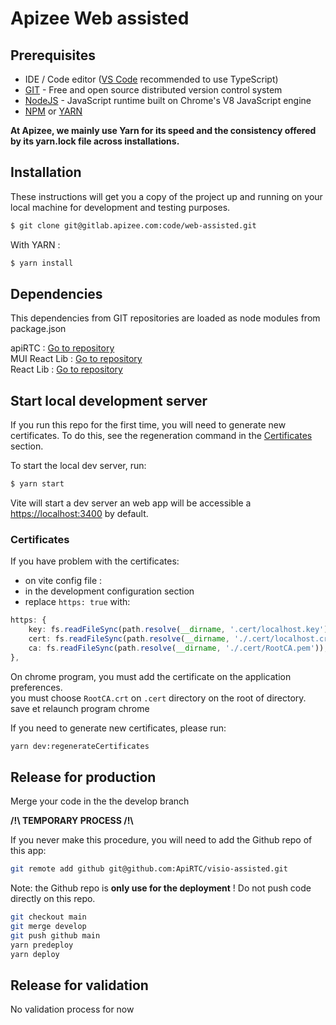 # Apizee Web assisted

## Prerequisites

-   IDE / Code editor ([VS Code](https://code.visualstudio.com/Download) recommended to use TypeScript)
-   [GIT](https://git-scm.com/downloads) - Free and open source distributed version control system
-   [NodeJS](https://nodejs.org/en/) - JavaScript runtime built on Chrome's V8 JavaScript engine
-   [NPM](https://www.npmjs.com/) or [YARN](https://yarnpkg.com/lang/en/)

**At Apizee, we mainly use Yarn for its speed and the consistency offered by its yarn.lock file across installations.**

## Installation

These instructions will get you a copy of the project up and running on your local machine for development and testing purposes.

```bash
$ git clone git@gitlab.apizee.com:code/web-assisted.git
```

With YARN :

```bash
$ yarn install
```

## Dependencies

This dependencies from GIT repositories are loaded as node modules from package.json

apiRTC : [Go to repository](https://apizee.codebasehq.com/projects/apizee-libs/repositories/lib-apirtc2/tree/master)  
MUI React Lib : [Go to repository](https://github.com/ApiRTC/mui-react-lib/tree/main)  
React Lib : [Go to repository](https://github.com/ApiRTC/react-lib/tree/main)

## Start local development server

If you run this repo for the first time, you will need to generate new certificates. To do this, see the regeneration command in the [Certificates](#certificates) section.

To start the local dev server, run:

```bash
$ yarn start
```

Vite will start a dev server an web app will be accessible a [https://localhost:3400](https://localhost:3400) by default.

### Certificates

If you have problem with the certificates:

-   on vite config file :
-   in the development configuration section
-   replace `https: true` with:

```ts
https: {
    key: fs.readFileSync(path.resolve(__dirname, '.cert/localhost.key')),
    cert: fs.readFileSync(path.resolve(__dirname, './.cert/localhost.crt')),
    ca: fs.readFileSync(path.resolve(__dirname, './.cert/RootCA.pem')),
},
```

On chrome program, you must add the certificate on the application preferences.  
you must choose `RootCA.crt` on `.cert` directory on the root of directory.  
save et relaunch program chrome

If you need to generate new certificates, please run:

```bash
yarn dev:regenerateCertificates
```

## Release for production

Merge your code in the the develop branch

**/!\ TEMPORARY PROCESS /!\\**

If you never make this procedure, you will need to add the Github repo of this app:

```bash
git remote add github git@github.com:ApiRTC/visio-assisted.git
```

Note: the Github repo is **only use for the deployment** ! Do not push code directly on this repo.

```bash
git checkout main
git merge develop
git push github main
yarn predeploy
yarn deploy
```

## Release for validation

No validation process for now
